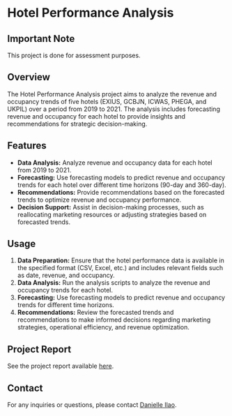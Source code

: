 # Hotel Performance Analysis
## Important Note
This project is done for assessment purposes.

## Overview
The Hotel Performance Analysis project aims to analyze the revenue and occupancy trends of five hotels (EXIUS, GCBJN, ICWAS, PHEGA, and UKPIL) over a period from 2019 to 2021. The analysis includes forecasting revenue and occupancy for each hotel to provide insights and recommendations for strategic decision-making.

## Features
- **Data Analysis:** Analyze revenue and occupancy data for each hotel from 2019 to 2021.
- **Forecasting:** Use forecasting models to predict revenue and occupancy trends for each hotel over different time horizons (90-day and 360-day).
- **Recommendations:** Provide recommendations based on the forecasted trends to optimize revenue and occupancy performance.
- **Decision Support:** Assist in decision-making processes, such as reallocating marketing resources or adjusting strategies based on forecasted trends.

## Usage
1. **Data Preparation:** Ensure that the hotel performance data is available in the specified format (CSV, Excel, etc.) and includes relevant fields such as date, revenue, and occupancy.
2. **Data Analysis:** Run the analysis scripts to analyze the revenue and occupancy trends for each hotel.
3. **Forecasting:** Use forecasting models to predict revenue and occupancy trends for different time horizons.
4. **Recommendations:** Review the forecasted trends and recommendations to make informed decisions regarding marketing strategies, operational efficiency, and revenue optimization.

## Project Report
See the project report available [here](https://docs.google.com/document/d/1nZ0PJEo5-u-yZhMgHHcc3NM1aKlNlztnpblqkg96XhY/edit?usp=sharing).

## Contact
For any inquiries or questions, please contact [Danielle Ilao](mailto:mdilaolpt@gmail.com).
